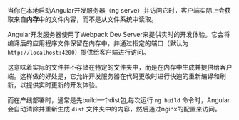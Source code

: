 当你在本地启动Angular开发服务器（ng serve）并访问它时，客户端实际上会获取来自**内存**中的文件内容，而不是从文件系统中读取。

Angular开发服务器使用了Webpack Dev Server来提供实时的开发体验。它会将编译后的应用程序文件保留在内存中，并通过指定的端口（默认为 `http://localhost:4200`）提供给客户端进行访问。

这意味着实际的文件并不存储在特定的文件夹中，而是在内存中生成并提供给客户端。这样做的好处是，它允许开发服务器在代码更改时进行快速的重新编译和刷新，以提供实时更新的开发体验。





而在产线部署时，通常是先build一个dist包,每次运行 `ng build` 命令时，Angular 会自动清除并重新生成 `dist` 文件夹中的内容，然后通过nginx的配置来访问。